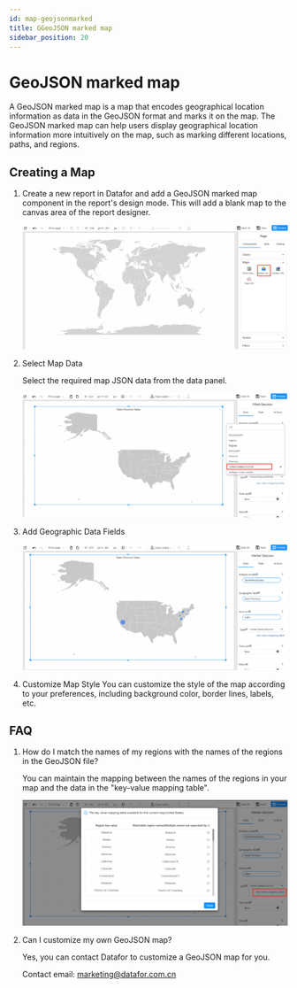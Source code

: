 ```yaml
---
id: map-geojsonmarked
title: GGeoJSON marked map
sidebar_position: 20
---
```

# GeoJSON marked map

A GeoJSON marked map is a map that encodes geographical location information as data in the GeoJSON format and marks it on the map. The GeoJSON marked map can help users display geographical location information more intuitively on the map, such as marking different locations, paths, and regions.

## Creating a Map

1. Create a new report in Datafor and add a GeoJSON marked map component in the report's design mode. This will add a blank map to the canvas area of the report designer.

   ![1681887783802](../../../../../../static/img/en/datafor/visualizer/1681887783802.png)

2. Select Map Data

   Select the required map JSON data from the data panel.

   ![image-20230419151149418](../../../../../../static/img/en/datafor/visualizer/image-20230419151149418.png)

3. Add Geographic Data Fields

   ![1681888030553](../../../../../../static/img/en/datafor/visualizer/1681888030553.png)

4. Customize Map Style
   You can customize the style of the map according to your preferences, including background color, border lines, labels, etc.

## FAQ

1. How do I match the names of my regions with the names of the regions in the GeoJSON file?

   You can maintain the mapping between the names of the regions in your map and the data in the "key-value mapping table".

   ![image-20230419151212963](../../../../../../static/img/en/datafor/visualizer/image-20230419151212963.png)

2. Can I customize my own GeoJSON map?

   Yes, you can contact Datafor to customize a GeoJSON map for you.

   Contact email: marketing@datafor.com.cn

